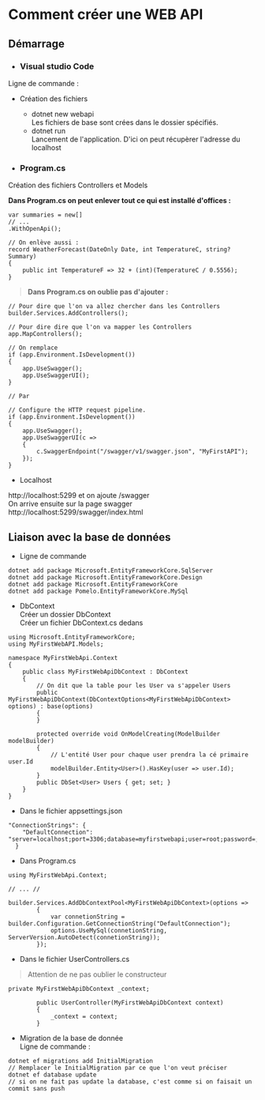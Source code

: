 # Comment créer une WEB API

## Démarrage 

- ### Visual studio Code
Ligne de commande :  
- Création des fichiers
    - dotnet new webapi  
    Les fichiers de base sont crées dans le dossier spécifiés.
    - dotnet run  
    Lancement de l'application. D'ici on peut récupèrer l'adresse du localhost

- ### Program.cs

Création des fichiers  Controllers et Models  

**Dans Program.cs on peut enlever tout ce qui est installé d'offices :**
```
var summaries = new[]
// ... 
.WithOpenApi();

// On enlève aussi :
record WeatherForecast(DateOnly Date, int TemperatureC, string? Summary)
{
    public int TemperatureF => 32 + (int)(TemperatureC / 0.5556);
}
```

>**Dans Program.cs on oublie pas d'ajouter :**

```
// Pour dire que l'on va allez chercher dans les Controllers
builder.Services.AddControllers();

// Pour dire dire que l'on va mapper les Controllers
app.MapControllers();

// On remplace 
if (app.Environment.IsDevelopment())
{
    app.UseSwagger();
    app.UseSwaggerUI();
}

// Par 

// Configure the HTTP request pipeline.
if (app.Environment.IsDevelopment())
{
    app.UseSwagger();
    app.UseSwaggerUI(c =>
    {
        c.SwaggerEndpoint("/swagger/v1/swagger.json", "MyFirstAPI");
    });
}
```
- Localhost

http://localhost:5299 et on ajoute /swagger  
On arrive ensuite sur la page swagger  
http://localhost:5299/swagger/index.html

## Liaison avec la base de données

- Ligne de commande  
```
dotnet add package Microsoft.EntityFrameworkCore.SqlServer
dotnet add package Microsoft.EntityFrameworkCore.Design
dotnet add package Microsoft.EntityFrameworkCore
dotnet add package Pomelo.EntityFrameworkCore.MySql
```

- DbContext  
 Créer un dossier DbContext  
 Créer un fichier DbContext.cs dedans
```
using Microsoft.EntityFrameworkCore;
using MyFirstWebAPI.Models;

namespace MyFirstWebApi.Context
{
    public class MyFirstWebApiDbContext : DbContext
    {
        // On dit que la table pour les User va s'appeler Users
        public MyFirstWebApiDbContext(DbContextOptions<MyFirstWebApiDbContext> options) : base(options)
        {
        }

        protected override void OnModelCreating(ModelBuilder modelBuilder)
        {
            // L'entité User pour chaque user prendra la cé primaire user.Id
            modelBuilder.Entity<User>().HasKey(user => user.Id);
        }
        public DbSet<User> Users { get; set; }
    }
}
```
- Dans le fichier appsettings.json  
```
"ConnectionStrings": {
    "DefaultConnection": "server=localhost;port=3306;database=myfirstwebapi;user=root;password=;"
  }
  ```
- Dans Program.cs  
```
using MyFirstWebApi.Context;

// ... //

builder.Services.AddDbContextPool<MyFirstWebApiDbContext>(options =>
        {
            var connetionString = builder.Configuration.GetConnectionString("DefaultConnection");
            options.UseMySql(connetionString, ServerVersion.AutoDetect(connetionString));
        });
```

- Dans le fichier UserControllers.cs  
> Attention de ne pas oublier le constructeur
```
private MyFirstWebApiDbContext _context;

        public UserController(MyFirstWebApiDbContext context)
        {
            _context = context;
        }
```
- Migration de la base de donnée  
Ligne de commande :  
```
dotnet ef migrations add InitialMigration
// Remplacer le InitialMigration par ce que l'on veut préciser
dotnet ef database update
// si on ne fait pas update la database, c'est comme si on faisait un commit sans push
```
